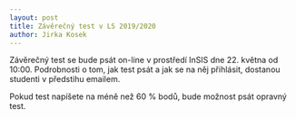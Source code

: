 ```yaml
---
layout: post
title: Závěrečný test v LS 2019/2020
author: Jirka Kosek
---
```


Závěrečný test se bude psát on-line v prostředí InSIS dne 22. května
od 10:00. Podrobnosti o tom, jak test psát a jak se na něj přihlásit,
dostanou studenti v předstihu emailem.

Pokud test napíšete na méně než 60 % bodů, bude možnost psát opravný
test.

